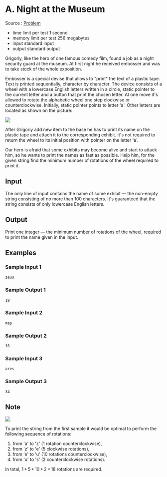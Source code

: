 # A. Night at the Museum

Source : [Problem](https://codeforces.com/problemset/problem/731/A)

-   time limit per test 1 second
-   memory limit per test 256 megabytes
-   input standard input
-   output standard output

Grigoriy, like the hero of one famous comedy film, found a job as a night security guard at the museum. At first night he received embosser and was to take stock of the whole exposition.

Embosser is a special devise that allows to "print" the text of a plastic tape. Text is printed sequentially, character by character. The device consists of a wheel with a lowercase English letters written in a circle, static pointer to the current letter and a button that print the chosen letter. At one move it's allowed to rotate the alphabetic wheel one step clockwise or counterclockwise. Initially, static pointer points to letter 'a'. Other letters are located as shown on the picture:

<img src="https://espresso.codeforces.com/c679a5275452f6413530af863569f292d6831e93.png">

After Grigoriy add new item to the base he has to print its name on the plastic tape and attach it to the corresponding exhibit. It's not required to return the wheel to its initial position with pointer on the letter 'a'.

Our hero is afraid that some exhibits may become alive and start to attack him, so he wants to print the names as fast as possible. Help him, for the given string find the minimum number of rotations of the wheel required to print it.

## Input

The only line of input contains the name of some exhibit — the non-empty string consisting of no more than 100 characters. It's guaranteed that the string consists of only lowercase English letters.

## Output

Print one integer — the minimum number of rotations of the wheel, required to print the name given in the input.

## Examples

### Sample Input 1

    zeus

### Sample Output 1

    18

### Sample Input 2

    map

### Sample Output 2

    35

### Sample Input 3

    ares

### Sample Output 3

    34

## Note

<img src="https://espresso.codeforces.com/de665a02c319a456a1bd005bce0f8e2ece8a2aec.png">

To print the string from the first sample it would be optimal to perform the following sequence of rotations:

1. from 'a' to 'z' (1 rotation counterclockwise),
2. from 'z' to 'e' (5 clockwise rotations),
3. from 'e' to 'u' (10 rotations counterclockwise),
4. from 'u' to 's' (2 counterclockwise rotations).

In total, 1 + 5 + 10 + 2 = 18 rotations are required.
